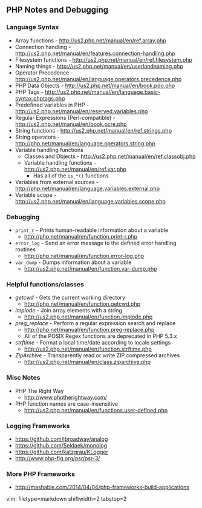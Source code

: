 ## PHP Notes and Debugging ##

### Language Syntax ###
- Array functions - http://us2.php.net/manual/en/ref.array.php
- Connection handling -
  http://us2.php.net/manual/en/features.connection-handling.php
- Filesystem functions - http://us2.php.net/manual/en/ref.filesystem.php
- Naming things - http://us2.php.net/manual/en/userlandnaming.php
- Operator Precedence -
  http://us2.php.net/manual/en/language.operators.precedence.php
- PHP Data Objects - http://us2.php.net/manual/en/book.pdo.php
- PHP Tags - http://us2.php.net/manual/en/language.basic-syntax.phptags.php
- Predefined variables in PHP -
  http://us2.php.net/manual/en/reserved.variables.php
- Regular Expressions (Perl-compatible) -
  http://us2.php.net/manual/en/book.pcre.php
- String functions - http://us2.php.net/manual/en/ref.strings.php
- String operators - http://php.net/manual/en/language.operators.string.php
- Variable handling functions
  - Classes and Objects - http://us2.php.net/manual/en/ref.classobj.php
  - Variable handling functions - http://us2.php.net/manual/en/ref.var.php
    - Has all of the `is_*()` functions
- Variables from external sources -
  http://php.net/manual/en/language.variables.external.php
- Variable scope - http://us2.php.net/manual/en/language.variables.scope.php

### Debugging ###
- `print_r` - Prints human-readable information about a variable
  - http://php.net/manual/en/function.print-r.php
- `error_log` - Send an error message to the defined error handling routines
  - http://php.net/manual/en/function.error-log.php
- `var_dump` - Dumps information about a variable
  - http://us2.php.net/manual/en/function.var-dump.php

### Helpful functions/classes ###
- _getcwd_ - Gets the current working directory
  - http://php.net/manual/en/function.getcwd.php
- _implode_ - Join array elements with a string
  - http://us2.php.net/manual/en/function.implode.php
- _preg_replace_ - Perform a regular expression search and replace
  - http://php.net/manual/en/function.preg-replace.php
  - All of the POSIX Regex functions are deprecated in PHP 5.3.x
- _strftime_ - Format a local time/date according to locale settings
  - http://us2.php.net/manual/en/function.strftime.php
- _ZipArchive_ - Transparently read or write ZIP compressed archives
  - http://us2.php.net/manual/en/class.ziparchive.php

### Misc Notes ###
- PHP The Right Way
  - http://www.phptherightway.com/
- PHP function names are case-insensitive
  - http://us2.php.net/manual/en/functions.user-defined.php

### Logging Frameworks ###
- https://github.com/jbroadway/analog
- https://github.com/Seldaek/monolog
- https://github.com/katzgrau/KLogger
- http://www.php-fig.org/psr/psr-3/

### More PHP Frameworks ###
- http://mashable.com/2014/04/04/php-frameworks-build-applications

vim: filetype=markdown shiftwidth=2 tabstop=2
